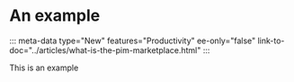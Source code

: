 # An example
::: meta-data type="New" features="Productivity" ee-only="false" link-to-doc="../articles/what-is-the-pim-marketplace.html"
:::

This is an example
